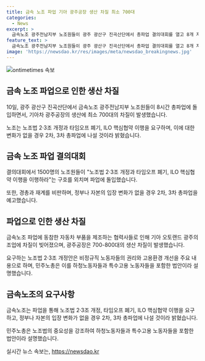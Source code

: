 ```yaml
---
title: 금속 노조 파업 기아 광주공장 생산 차질 최소 700대
categories:
  - News
excerpt: >
  금속노조 광주전남지부 노조원들이 광주 광산구 진곡산단에서 총파업 결의대회를 열고 8개 자동차 부품업체 사업장 조합원 1500여 명이 참여했다. 이로 인해 기아차 광주공장에서 최소 700대의 생산 차질이 발생했다. 노조는 총파업으로 노조법 개정을 요구하며, 추가 총파업을 예고했다. 관련 의원들은 노조법 2·3조 개정안을 발의하고 민주노총은 이를 하청노동자 및 특수고용 노동자들의 권리를 보장하는 법안으로 설명했다.
feature_text: >
  금속노조 광주전남지부 노조원들이 광주 광산구 진곡산단에서 총파업 결의대회를 열고 8개 자동차 부품업체 사업장 조합원 1500여 명이 참여했다. 이로 인해 기아차 광주공장에서 최소 700대의 생산 차질이 발생했다. 노조는 총파업으로 노조법 개정을 요구하며, 추가 총파업을 예고했다. 관련 의원들은 노조법 2·3조 개정안을 발의하고 민주노총은 이를 하청노동자 및 특수고용 노동자들의 권리를 보장하는 법안으로 설명했다.
image: 'https://newsdao.kr/res/images/meta/newsdao_breakingnews.jpg'
---
```


<p><img src="https://newsdao.kr/res/images/meta/newsdao_breakingnews.jpg" alt="ontimetimes 속보" /></p>

<h2 data-ke-size="size26">금속 노조 파업으로 인한 생산 차질</h2>

<p data-ke-size="size16">10일, 광주 광산구 진곡산단에서 금속노조 광주전남지부 노조원들이 8시간 총파업에 돌입하면서, 기아차 광주공장의 생산에 최소 700대의 차질이 발생했습니다.</p>

<p data-ke-size="size16">노조는 노조법 2·3조 개정과 타임오프 폐기, ILO 핵심협약 이행을 요구하며, 이에 대한 변화가 없을 경우 2차, 3차 총파업에 나설 것이라 밝혔습니다.</p>

<h2 data-ke-size="size26">금속 노조 파업 결의대회</h2>

<p data-ke-size="size16">결의대회에서 1500명의 노조원들이 "노조법 2·3조 개정과 타임오프 폐기, ILO 핵심협약 이행을 이행하라"는 구호를 외치며 파업에 돌입했습니다.</p>

<p data-ke-size="size16">또한, 경총과 재계를 비판하며, 정부나 자본의 입장 변화가 없을 경우 2차, 3차 총파업을 예고했습니다.</p>

<h2 data-ke-size="size26">파업으로 인한 생산 차질</h2>

<p data-ke-size="size16">금속노조 파업에 동참한 자동차 부품을 제조하는 협력사들로 인해 기아 오토랜드 광주의 조업에 차질이 빚어졌으며, 광주공장은 700-800대의 생산 차질이 발생했습니다.</p>

<p data-ke-size="size16">요구하는 노조법 2·3조 개정안은 비정규직 노동자들의 권리와 고용환경 개선을 주요 내용으로 하며, 민주노총은 이를 하청노동자들과 특수고용 노동자들을 포함한 법안이라 설명했습니다.</p>

<h2 data-ke-size="size26">금속노조의 요구사항</h2>

<p data-ke-size="size16">금속노조는 파업을 통해 노조법 2·3조 개정, 타임오프 폐기, ILO 핵심협약 이행을 요구하고, 정부나 자본의 입장 변화가 없을 경우 2차, 3차 총파업에 나설 것이라 밝혔습니다.</p>

<p data-ke-size="size16">민주노총은 노조법의 중요성을 강조하여 하청노동자들과 특수고용 노동자들을 포함한 법안이라 설명했습니다.</p>
실시간 뉴스 속보는, <a href="https://newsdao.kr" rel="dofollow">https://newsdao.kr</a>


